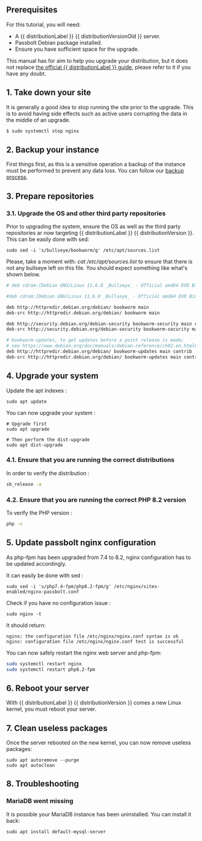 ## Prerequisites

For this tutorial, you will need:
- A {{ distributionLabel }} {{ distributionVersionOld }} server.
- Passbolt Debian package installed.
- Ensure you have sufficient space for the upgrade.

This manual has for aim to help you upgrade your distribution, but it does not replace 
[the official {{ distributionLabel }} guide]({{distributionUpgradeGuide}}), please refer to it if you have any doubt.

## 1. Take down your site

It is generally a good idea to stop running the site prior to the upgrade. This is to avoid having side effects
such as active users corrupting the data in the middle of an upgrade.

```bash
$ sudo systemctl stop nginx
```

## 2. Backup your instance

First things first, as this is a sensitive operation a backup of the instance must be performed to prevent any data loss. 
You can follow our [backup process](/hosting/backup).

## 3. Prepare repositories

### 3.1. Upgrade the OS and other third party repositories

Prior to upgrading the system, ensure the OS as well as the third party repositories ar now targeting
{{ distributionLabel }} {{ distributionVersion }}. This can be easily done with sed:

```
sudo sed -i 's/bullseye/bookworm/g' /etc/apt/sources.list
```

Please, take a moment with: *cat /etc/apt/sources.list* to ensure that there is not any bullseye left on this file. You should expect something like what's shown below.

```bash
# deb cdrom:[Debian GNU/Linux 11.6.0 _Bullseye_ - Official amd64 DVD Binary-1 20221217-10:40]/ bookworm contrib main

#deb cdrom:[Debian GNU/Linux 11.6.0 _Bullseye_ - Official amd64 DVD Binary-1 20221217-10:40]/ bookworm contrib main

deb http://httpredir.debian.org/debian/ bookworm main
deb-src http://httpredir.debian.org/debian/ bookworm main

deb http://security.debian.org/debian-security bookworm-security main contrib
deb-src http://security.debian.org/debian-security bookworm-security main contrib

# bookworm-updates, to get updates before a point release is made;
# see https://www.debian.org/doc/manuals/debian-reference/ch02.en.html#_updates_and_backports
deb http://httpredir.debian.org/debian/ bookworm-updates main contrib
deb-src http://httpredir.debian.org/debian/ bookworm-updates main contrib

```

## 4. Upgrade your system

Update the apt indexes :

```
sudo apt update
```

You can now upgrade your system :

```
# Upgrade first
sudo apt upgrade

# Then perform the dist-upgrade
sudo apt dist-upgrade
```

### 4.1. Ensure that you are running the correct distributions 

In order to verify the distribution :

```bash
sb_release -a
```

### 4.2. Ensure that you are running the correct PHP 8.2 version

To verify the PHP version :

```bash
php -v
```

## 5. Update passbolt nginx configuration

As php-fpm has been upgraded from 7.4 to 8.2, nginx configuration has to be updated accordingly.

It can easily be done with sed :

```
sudo sed -i 's/php7.4-fpm/php8.2-fpm/g' /etc/nginx/sites-enabled/nginx-passbolt.conf
```

Check if you have no configuration issue :

```
sudo nginx -t
```

It should return:

```
nginx: the configuration file /etc/nginx/nginx.conf syntax is ok
nginx: configuration file /etc/nginx/nginx.conf test is successful
```

You can now safely restart the nginx web server and php-fpm:

```bash
sudo systemctl restart nginx
sudo systemctl restart php8.2-fpm
```

## 6. Reboot your server

With {{ distributionLabel }} {{ distributionVersion }} comes a new Linux kernel, you must reboot your server.

## 7. Clean useless packages

Once the server rebooted on the new kernel, you can now remove useless packages:

```
sudo apt autoremove --purge
sudo apt autoclean
```

## 8. Troubleshooting

### MariaDB went missing

It is possible your MariaDB instance has been uninstalled. You can install it back:

```
sudo apt install default-mysql-server
```
